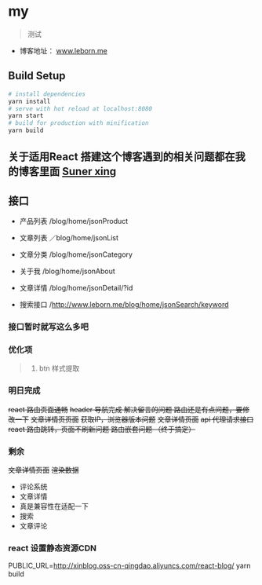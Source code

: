 # my

> 测试

+ 博客地址： www.leborn.me
## Build Setup
``` bash
# install dependencies
yarn install
# serve with hot reload at localhost:8080
yarn start
# build for production with minification
yarn build
```


##  关于适用React 搭建这个博客遇到的相关问题都在我的博客里面 [Suner xing](http://www.leborn.me)

## 接口

+ 产品列表   /blog/home/jsonProduct

+ 文章列表   ／blog/home/jsonList

+ 文章分类   /blog/home/jsonCategory

+ 关于我    /blog/home/jsonAbout 

+ 文章详情  /blog/home/jsonDetail/?id

+ 搜索接口  /http://www.leborn.me/blog/home/jsonSearch/keyword

### 接口暂时就写这么多吧

### 优化项

> 1. btn 样式提取

### 明日完成

<s> react 路由页面通畅</s>
<s> header 导航完成 </s>
<s> 解决留言的问题 </s>
 <s> 路由还是有点问题，要修改一下</s>
<s> 文章详情页页面</s>
<s> 获取IP，浏览器版本问题</s>
<s>文章详情页面</s>
<s> api 代理请求接口 </s>
<s> react 路由跳转，页面不刷新问题 </s>
<s>  路由嵌套问题 （终于搞定）</s>




### 剩余
<s> 文章详情页面</s>
<s> 渲染数据 </s>
+ 评论系统 
+ 文章详情 
+ 真是兼容性在适配一下
+ 搜索
+ 文章评论


### react 设置静态资源CDN

  PUBLIC_URL=http://xinblog.oss-cn-qingdao.aliyuncs.com/react-blog/ yarn build

